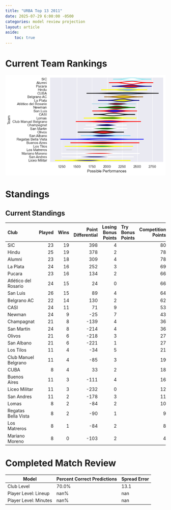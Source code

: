```yaml
---  
title: "URBA Top 13 2011"  
date: 2025-07-29 6:00:00 -0500  
categories: model review projection  
layout: article  
aside:  
    toc: true  
---
```

# Current Team Rankings


![Club Rankings](plots/rankings_URBA_Top_13_2011.png)
# Standings

## Current Standings


| Club                 |   Played |   Wins |   Point Differential |   Losing Bonus Points | Try Bonus Points   |   Competition Points |
|:---------------------|---------:|-------:|---------------------:|----------------------:|:-------------------|---------------------:|
| SIC                  |       23 |     19 |                  398 |                     4 |                    |                   80 |
| Hindu                |       25 |     19 |                  378 |                     2 |                    |                   78 |
| Alumni               |       23 |     18 |                  309 |                     4 |                    |                   78 |
| La Plata             |       24 |     16 |                  252 |                     3 |                    |                   69 |
| Pucara               |       23 |     16 |                  134 |                     2 |                    |                   66 |
| Atlético del Rosario |       24 |     15 |                   24 |                     0 |                    |                   66 |
| San Luis             |       26 |     15 |                   89 |                     4 |                    |                   64 |
| Belgrano AC          |       22 |     14 |                  130 |                     2 |                    |                   62 |
| CASI                 |       24 |     11 |                   71 |                     9 |                    |                   53 |
| Newman               |       24 |      9 |                  -25 |                     7 |                    |                   43 |
| Champagnat           |       21 |      8 |                 -139 |                     4 |                    |                   36 |
| San Martin           |       24 |      8 |                 -214 |                     4 |                    |                   36 |
| Olivos               |       21 |      6 |                 -218 |                     3 |                    |                   27 |
| San Albano           |       21 |      6 |                 -221 |                     1 |                    |                   27 |
| Los Tilos            |       11 |      4 |                  -34 |                     5 |                    |                   21 |
| Club Manuel Belgrano |       11 |      4 |                  -85 |                     3 |                    |                   19 |
| CUBA                 |        8 |      4 |                   33 |                     2 |                    |                   18 |
| Buenos Aires         |       11 |      3 |                 -111 |                     4 |                    |                   16 |
| Liceo Militar        |       11 |      3 |                 -232 |                     0 |                    |                   12 |
| San Andres           |       11 |      2 |                 -178 |                     3 |                    |                   11 |
| Lomas                |        8 |      2 |                  -84 |                     2 |                    |                   10 |
| Regatas Bella Vista  |        8 |      2 |                  -90 |                     1 |                    |                    9 |
| Los Matreros         |        8 |      1 |                  -84 |                     2 |                    |                    8 |
| Mariano Moreno       |        8 |      0 |                 -103 |                     2 |                    |                    4 |



# Completed Match Review


| Model | Percent Correct Predictions | Spread Error |
| ------ | ------ | ------ |
| Club Level | 70.0% | 13.1 |
| Player Level: Lineup | nan% | nan |
| Player Level: Minutes | nan% | nan |

